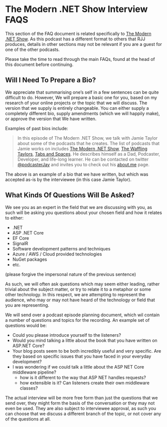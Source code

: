 # The Modern .NET Show Interview FAQS

This section of the FAQ document is related specifically to [The Modern .NET Show](https://dotnetcore.show). As this podcast has a different format to others that RJJ produces, details in other sections may not be relevant if you are a guest for one of the other podcasts.

Please take the time to read through the main FAQs, found at the head of this document before continuing.

## Will I Need To Prepare a Bio?

We appreciate that summarising one’s self in a few sentences can be quite difficult to do. However, We will prepare a basic one for you, based on my research of your online projects or the topic that we will discuss. The version that we supply is entirely changeable. You can either supply a completely different bio, supply amendments (which we will happily make), or approve the version that We have written.

Examples of past bios include:

> In this episode of The Modern .NET Show, we talk with Jamie Taylor about some of the podcasts that he creates. The list of podcasts that Jamie works on includes [The Modern .NET Show](https://dotnetcore.show), [The Waffling Taylors](https://wafflingtaylors.rocks), [Tabs and Spaces](https://tabsandspaces.io). He describes himself as a Dad, Podcaster, Developer, and life-long learner. He can be contacted on twitter [@podcasterJay](https://podcasterJay) and invites you to check out his [about.me](https://about.me/thejamietaylor) page.

The above is an example of a bio that we have written, but which was accepted as-is by the interviewee (in this case Jamie Taylor).

## What Kinds Of Questions Will Be Asked?

We see you as an expert in the field that we are discussing with you, as such will be asking you questions about your chosen field and how it relates to either:

- .NET
- ASP .NET Core
- EF Core
- SignalR
- Software development patterns and techniques
- Azure / AWS / Cloud provided technologies
- NuGet packages
- etc.

(please forgive the impersonal nature of the previous sentence)

As such, we will often ask questions which may seem either leading, rather trivial about the subject matter, or try to relate it to a metaphor or some other technology. In this respect, we are attempting to represent the audience, who may or may not have heard of the technology or field that you are representing.

We will send over a podcast episode planning document, which wil contain a number of questions and topics for the recording. An example set of questions would be:

- Could you please introduce yourself to the listeners?
- Would you mind talking a little about the book that you have written on ASP.NET Core?
- Your blog posts seem to be both incredibly useful and very specific. Are they based on specific issues that you have faced in your everyday development?
- I was wondering if we could talk a little about the ASP NET Core middleware pipeline?
  - how is it different to the way that ASP NET handles requests?
  - how extensible is it? Can listeners create their own middleware classes?

The actual interview will be more free form than just the questions that we send over, they might form the basis of the conversation or they may not even be used. They are also subject to interviewee approval, as such you can choose that we discuss a different branch of the topic, or not cover any of the questions at all.
